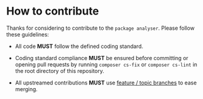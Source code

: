 # How to contribute

Thanks for considering to contribute to the `package analyser`. Please follow these guidelines:

- All code __MUST__ follow the defined coding standard.

- Coding standard compliance __MUST__ be ensured before committing or opening pull requests by running `composer cs-fix` or `composer cs-lint` in the root directory of this repository.

- All upstreamed contributions __MUST__ use [feature / topic branches](https://git-scm.com/book/en/v2/Git-Branching-Branching-Workflows) to ease merging.
